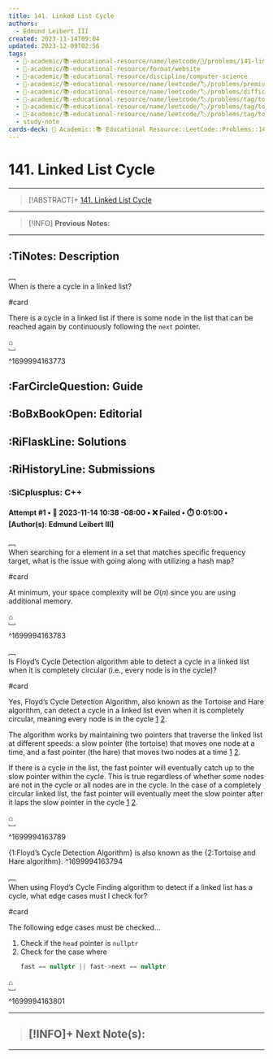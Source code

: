 ```yaml
---
title: 141. Linked List Cycle
authors:
  - Edmund Leibert III
created: 2023-11-14T09:04
updated: 2023-12-09T02:56
tags:
  - 🔴-academic/📚-educational-resource/name/leetcode/🔖/problems/141-linked-list-cycle
  - 🔴-academic/📚-educational-resource/format/website
  - 🔴-academic/📚-educational-resource/discipline/computer-science
  - 🔴-academic/📚-educational-resource/name/leetcode/🏷️/problems/premium/no
  - 🔴-academic/📚-educational-resource/name/leetcode/🏷️/problems/difficulty/easy
  - 🔴-academic/📚-educational-resource/name/leetcode/🏷️/problems/tag/topic/hash-table
  - 🔴-academic/📚-educational-resource/name/leetcode/🏷️/problems/tag/topic/linked-list
  - 🔴-academic/📚-educational-resource/name/leetcode/🏷️/problems/tag/topic/two-pointers
  - study-note
cards-deck: 🔴 Academic::📚 Educational Resource::LeetCode::Problems::141. Linked List Cycle
---
```


# 141. Linked List Cycle

---

> [!ABSTRACT]+
> [141. Linked List Cycle](https://leetcode.com/problems/linked-list-cycle/description/)

---

> [!INFO]
> **Previous Notes**:
> 

---

## :TiNotes: Description

﹇<br>
When is there a cycle in a linked list?

#card 

There is a cycle in a linked list if there is some node in the list that can be reached again by continuously following the `next` pointer.

⌂
<br>﹈<br>^1699994163773

## :FarCircleQuestion: Guide

## :BoBxBookOpen: Editorial

## :RiFlaskLine: Solutions



## :RiHistoryLine: Submissions

### :SiCplusplus: C++

#### **Attempt #1** • 📆 2023-11-14 10:38 -08:00 • ❌ Failed • ⏱️ 0:01:00 • \[Author(s): Edmund Leibert III\]

﹇<br>
When searching for a element in a set that matches specific frequency target, what is the issue with going along with utilizing a hash map?

#card 

At minimum, your space complexity will be $O(n)$ since you are using additional memory.

⌂
<br>﹈<br>^1699994163783

﹇<br>
Is Floyd’s Cycle Detection algorithm able to detect a cycle in a linked list when it is completely circular (i.e., every node is in the cycle)?

#card 

Yes, Floyd’s Cycle Detection Algorithm, also known as the Tortoise and Hare algorithm, can detect a cycle in a linked list even when it is completely circular, meaning every node is in the cycle [1](https://www.geeksforgeeks.org/floyds-cycle-finding-algorithm/) [2](https://en.wikipedia.org/wiki/Cycle_detection).

The algorithm works by maintaining two pointers that traverse the linked list at different speeds: a slow pointer (the tortoise) that moves one node at a time, and a fast pointer (the hare) that moves two nodes at a time [1](https://www.geeksforgeeks.org/floyds-cycle-finding-algorithm/) [2](https://en.wikipedia.org/wiki/Cycle_detection).

If there is a cycle in the list, the fast pointer will eventually catch up to the slow pointer within the cycle. This is true regardless of whether some nodes are not in the cycle or all nodes are in the cycle. In the case of a completely circular linked list, the fast pointer will eventually meet the slow pointer after it laps the slow pointer in the cycle [1](https://www.geeksforgeeks.org/floyds-cycle-finding-algorithm/) [2](https://en.wikipedia.org/wiki/Cycle_detection).

⌂
<br>﹈<br>^1699994163789

{1:Floyd’s Cycle Detection Algorithm} is also known as the {2:Tortoise and Hare algorithm}.
^1699994163794

﹇<br>
When using Floyd’s Cycle Finding algorithm to detect if a linked list has a cycle, what edge cases must I check for?

#card 

The following edge cases must be checked…
1. Check if the `head` pointer is `nullptr`
2. Check for the case where 
	```cpp
	fast == nullptr || fast->next == nullptr
	```   

⌂
<br>﹈<br>^1699994163801

---

> [!INFO]+ 
> **Next Note(s)**:
> - 

---
